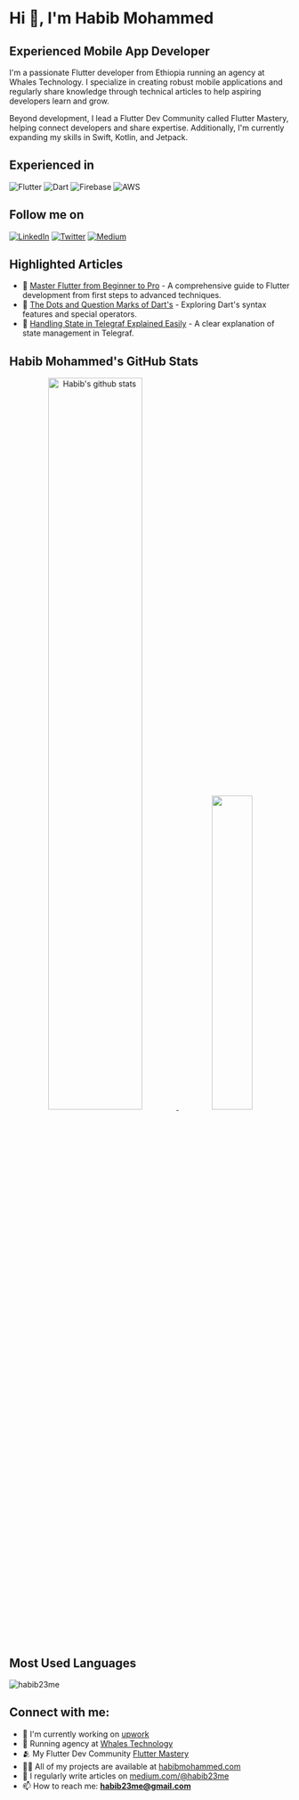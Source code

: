 # Hi 👋, I'm Habib Mohammed

## Experienced Mobile App Developer

I'm a passionate Flutter developer from Ethiopia running an agency at Whales Technology. I specialize in creating robust mobile applications and regularly share knowledge through technical articles to help aspiring developers learn and grow.

Beyond development, I lead a Flutter Dev Community called Flutter Mastery, helping connect developers and share expertise. Additionally, I'm currently expanding my skills in Swift, Kotlin, and Jetpack.

## Experienced in

![Flutter](https://img.shields.io/badge/Flutter-%2302569B.svg?style=for-the-badge&logo=Flutter&logoColor=white)
![Dart](https://img.shields.io/badge/dart-%230175C2.svg?style=for-the-badge&logo=dart&logoColor=white)
![Firebase](https://img.shields.io/badge/firebase-%23039BE5.svg?style=for-the-badge&logo=firebase)
![AWS](https://img.shields.io/badge/AWS-%23FF9900.svg?style=for-the-badge&logo=amazon-aws&logoColor=white)

## Follow me on

[![LinkedIn](https://img.shields.io/badge/linkedin-%230077B5.svg?style=for-the-badge&logo=linkedin&logoColor=white)](https://linkedin.com/in/habib23me)
[![Twitter](https://img.shields.io/badge/Twitter-%231DA1F2.svg?style=for-the-badge&logo=Twitter&logoColor=white)](https://twitter.com/theappbaker)
[![Medium](https://img.shields.io/badge/Medium-12100E?style=for-the-badge&logo=medium&logoColor=white)](https://medium.com/@habib23me)

## Highlighted Articles

- 📝 [Master Flutter from Beginner to Pro](https://medium.com/@habib23me/master-flutter-from-beginner-to-pro-664994db8a44) - A comprehensive guide to Flutter development from first steps to advanced techniques.
- 📝 [The Dots and Question Marks of Dart's](https://medium.com/@habib23me/the-dots-and-question-marks-of-darts-bccfc759d129) - Exploring Dart's syntax features and special operators.
- 📝 [Handling State in Telegraf Explained Easily](https://medium.com/@habib23me/handling-state-in-telegraf-explained-easily-d8d53a336c4c) - A clear explanation of state management in Telegraf.


## Habib Mohammed's GitHub Stats

<p align="center">
  <a href="https://github.com/habib23me/github-readme-stats">
    <img src="https://github-readme-stats.vercel.app/api?username=habib23me&show_icons=true&theme=default&hide_border=true" alt="Habib's github stats" width="58%" />
  </a>
  <a href="https://github.com/habib23me">
    <img src="https://github-readme-stats.vercel.app/api/top-langs/?username=habib23me&layout=compact&theme=default&hide_border=true" width="38%" />
  </a>
</p>

## Most Used Languages

<p align="left">
  <img src="https://github-readme-stats.vercel.app/api/top-langs?username=habib23me&show_icons=true&locale=en&layout=compact" alt="habib23me" />
</p>

## Connect with me:
- 🔭 I'm currently working on [upwork](https://www.upwork.com/freelancers/~01ac7f2be581f23652)
- 💼 Running agency at [Whales Technology](https://whaletechnologies.com/)
- 🫂 My Flutter Dev Community [Flutter Mastery](https://t.me/flutter_mastery)
- 👨‍💻 All of my projects are available at [habibmohammed.com](https://habibmohammed.com)
- 📝 I regularly write articles on [medium.com/@habib23me](https://medium.com/@habib23me)
- 📫 How to reach me: **habib23me@gmail.com**
